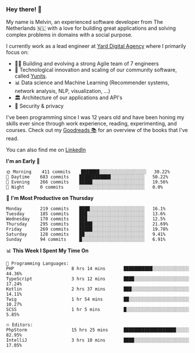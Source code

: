 ### Hey there! 👋

My name is Melvin, an experienced software developer from The Netherlands 🇳🇱 with a love for building great applications and solving complex problems in domains with a social purpose. 

I currently work as a lead engineer at [Yard Digital Agency](https://github.com/yardinternet) where I primarily focus on:

* 👏🏼 Building and evolving a strong Agile team of 7 engineers
* 🚀 Technological innovation and scaling of our community software, called [Yunits](https://www.yunits.com/).
* 📊 Data science and Machine Learning (Recommender systems, network analysis, NLP, visualization, ...)
* 🏛 Architecture of our applications and API's
* 🔐 Security & privacy

I've been programming since I was 12 years old and have been honing my skills ever since through work experience, reading, experimenting, and courses.
Check out my [Goodreads 📚](https://goodreads.com/melvinkoopmans) for an overview of the books that I've read. 

You can also find me on [LinkedIn](https://www.linkedin.com/in/melvinkoopmans)

<!--START_SECTION:waka-->
**I'm an Early 🐤** 

```text
🌞 Morning    411 commits    ███████░░░░░░░░░░░░░░░░░░   30.22% 
🌆 Daytime    683 commits    ████████████░░░░░░░░░░░░░   50.22% 
🌃 Evening    266 commits    █████░░░░░░░░░░░░░░░░░░░░   19.56% 
🌙 Night      0 commits      ░░░░░░░░░░░░░░░░░░░░░░░░░   0.0%

```
📅 **I'm Most Productive on Thursday** 

```text
Monday       219 commits    ████░░░░░░░░░░░░░░░░░░░░░   16.1% 
Tuesday      185 commits    ███░░░░░░░░░░░░░░░░░░░░░░   13.6% 
Wednesday    170 commits    ███░░░░░░░░░░░░░░░░░░░░░░   12.5% 
Thursday     295 commits    █████░░░░░░░░░░░░░░░░░░░░   21.69% 
Friday       269 commits    █████░░░░░░░░░░░░░░░░░░░░   19.78% 
Saturday     128 commits    ██░░░░░░░░░░░░░░░░░░░░░░░   9.41% 
Sunday       94 commits     █░░░░░░░░░░░░░░░░░░░░░░░░   6.91%

```


📊 **This Week I Spent My Time On** 

```text
💬 Programming Languages: 
PHP                      8 hrs 14 mins       ███████████░░░░░░░░░░░░░░   44.36% 
TypeScript               3 hrs 12 mins       ████░░░░░░░░░░░░░░░░░░░░░   17.24% 
Kotlin                   2 hrs 37 mins       ███░░░░░░░░░░░░░░░░░░░░░░   14.11% 
Twig                     1 hr 54 mins        ██░░░░░░░░░░░░░░░░░░░░░░░   10.27% 
SCSS                     1 hr 5 mins         █░░░░░░░░░░░░░░░░░░░░░░░░   5.85%

🔥 Editors: 
PhpStorm                 15 hrs 25 mins      ████████████████████░░░░░   82.95% 
IntelliJ                 3 hrs 10 mins       ████░░░░░░░░░░░░░░░░░░░░░   17.05%

```


<!--END_SECTION:waka-->
